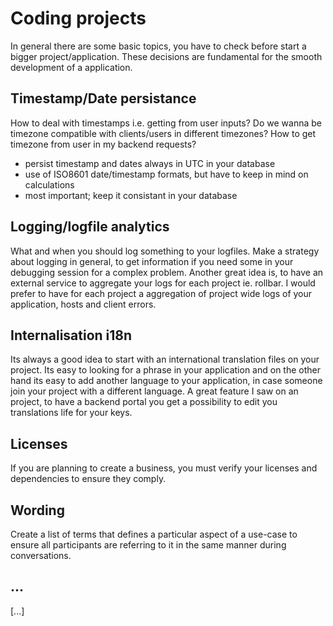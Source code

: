 # Coding projects
In general there are some basic topics, you have to check before start a bigger project/application. These decisions are fundamental for the smooth development of a application.
## Timestamp/Date persistance
How to deal with timestamps i.e. getting from user inputs? Do we wanna be timezone compatible with clients/users in different timezones? How to get timezone from user in my backend requests?
- persist timestamp and dates always in UTC in your database
- use of ISO8601 date/timestamp formats, but have to keep in mind on calculations
- most important; keep it consistant in your database
## Logging/logfile analytics
What and when you should log something to your logfiles. Make a strategy about logging in general, to get information if you need some in your debugging session for a complex problem. Another great idea is, to have an external service to aggregate your logs for each project ie. rollbar. I would prefer to have for each project a aggregation of project wide logs of your application, hosts and client errors.
## Internalisation i18n
Its always a good idea to start with an international translation files on your project. Its easy to looking for a phrase in your application and on the other hand its easy to add another language to your application, in case someone join your project with a different language. A great feature I saw on an project, to have a backend portal you get a possibility to edit you translations life for your keys.
## Licenses
If you are planning to create a business, you must verify your licenses and dependencies to ensure they comply.
## Wording
Create a list of terms that defines a particular aspect of a use-case to ensure all participants are referring to it in the same manner during conversations.
## ...
[...]